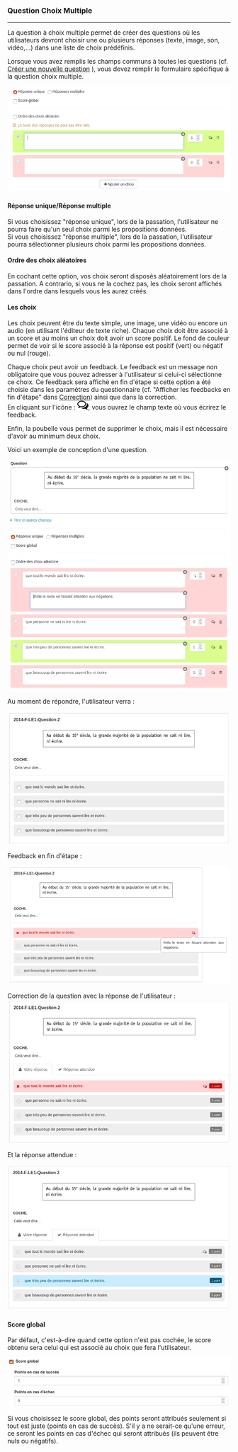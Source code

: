 ### Question Choix Multiple

---

La question à choix multiple permet de créer des questions où les utilisateurs devront choisir une ou plusieurs réponses \(texte, image, son, vidéo,...\) dans une liste de choix prédéfinis.

Lorsque vous avez remplis les champs communs à toutes les questions \(cf. [Créer une nouvelle question](create_new_question.md) \), vous devez remplir le formulaire spécifique à la question choix multiple.

![](images/quiz-fig17.png)

#### **Réponse unique/Réponse multiple**

Si vous choisissez "réponse unique", lors de la passation, l'utilisateur ne pourra faire qu'un seul choix parmi les propositions données.  
Si vous choisissez "réponse multiple", lors de la passation, l'utilisateur pourra sélectionner plusieurs choix parmi les propositions données.

#### **Ordre des choix aléatoires**

En cochant cette option, vos choix seront disposés aléatoirement lors de la passation. A contrario, si vous ne la cochez pas, les choix seront affichés dans l'ordre dans lesquels vous les aurez créés.

#### **Les choix**

Les choix peuvent être du texte simple, une image, une vidéo ou encore un audio \(en utilisant l'éditeur de texte riche\). Chaque choix doit être associé à un score et au moins un choix doit avoir un score positif. Le fond de couleur permet de voir si le score associé à la réponse est positif \(vert\) ou négatif ou nul \(rouge\).

Chaque choix peut avoir un feedback. Le feedback est un message non obligatoire que vous pouvez adresser à l'utilisateur si celui-ci sélectionne ce choix. Ce feedback sera affiché en fin d'étape si cette option a été choisie dans les paramètres du questionnaire \(cf. "Afficher les feedbacks en fin d'étape" dans  [Correction](quiz_parameters_correction.md)\) ainsi que dans la correction.  
En cliquant sur l'icône  : ![](images/quiz-fig20.png), vous ouvrez le champ texte où vous écrirez le feedback.

Enfin, la poubelle vous permet de supprimer le choix, mais il est nécessaire d'avoir au minimum deux choix.

Voici un exemple de conception d'une question.

![](images/quiz-fig19.png)

Au moment de répondre, l'utilisateur verra :

![](images/quiz-fig21.png)

Feedback en fin d'étape :

![](images/quiz-fig22.png)

Correction de la question avec la réponse de l'utilisateur :  
![](images/quiz-fig23.png)

Et la réponse attendue :

![](images/quiz-fig24.png)

#### Score global

Par défaut, c'est-à-dire quand cette option n'est pas cochée, le score obtenu sera celui qui est associé au choix que fera l'utilisateur.

![](images/quiz-fig18.png)

Si vous choisissez le score global, des points seront attribués seulement si tout est juste \(points en cas de succès\). S'il y a ne serait-ce qu'une erreur, ce seront les points en cas d'échec qui seront attribués \(ils peuvent être nuls ou négatifs\).



